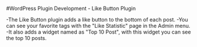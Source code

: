 #WordPress Plugin Development - Like Button Plugin

-The Like Button plugin adds a like button to the bottom of each post.
-You can see your favorite tags with the "Like Statistic" page in the Admin menu.
-It also adds a widget named as "Top 10 Post", with this widget you can see the top 10 posts.
